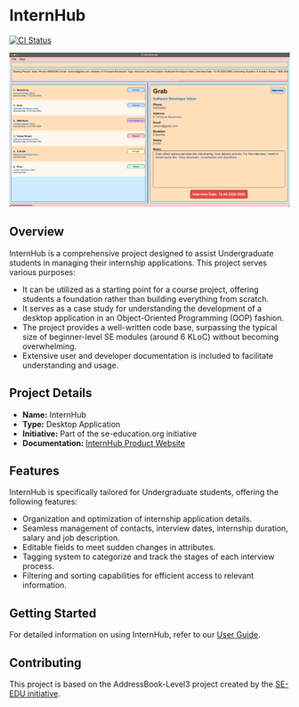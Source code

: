 # InternHub

[![CI Status](https://github.com/AY2324S2-CS2103T-F14-1/tp/actions/workflows/gradle.yml/badge.svg)](https://github.com/AY2324S2-CS2103T-F14-1/tp/actions/workflows/gradle.yml)

![Ui](docs/images/Ui.png)

## Overview

InternHub is a comprehensive project designed to assist Undergraduate students in managing their internship applications. This project serves various purposes:

- It can be utilized as a starting point for a course project, offering students a foundation rather than building everything from scratch.
- It serves as a case study for understanding the development of a desktop application in an Object-Oriented Programming (OOP) fashion.
- The project provides a well-written code base, surpassing the typical size of beginner-level SE modules (around 6 KLoC) without becoming overwhelming.
- Extensive user and developer documentation is included to facilitate understanding and usage.

## Project Details

- **Name:** InternHub
- **Type:** Desktop Application
- **Initiative:** Part of the se-education.org initiative
- **Documentation:** [InternHub Product Website](https://ay2324s2-cs2103t-f14-1.github.io/tp/index.html)

## Features

InternHub is specifically tailored for Undergraduate students, offering the following features:

- Organization and optimization of internship application details.
- Seamless management of contacts, interview dates, internship duration, salary and job description.
- Editable fields to meet sudden changes in attributes.
- Tagging system to categorize and track the stages of each interview process.
- Filtering and sorting capabilities for efficient access to relevant information.

## Getting Started

For detailed information on using InternHub, refer to our [User Guide](https://ay2324s2-cs2103t-f14-1.github.io/tp/UserGuide.html).

## Contributing

This project is based on the AddressBook-Level3 project created by the [SE-EDU initiative](https://se-education.org).
